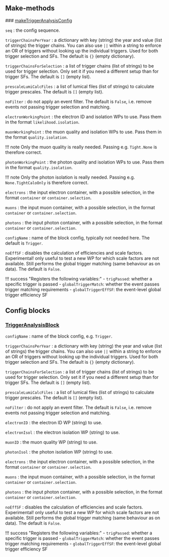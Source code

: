## Make-methods

### [makeTriggerAnalysisConfig](https://acode-browser1.usatlas.bnl.gov/lxr/source/athena/PhysicsAnalysis/Algorithms/TriggerAnalysisAlgorithms/python/TriggerAnalysisConfig.py)

`seq`
:   the config sequence.

`triggerChainsPerYear`
:   a dictionary with key (string) the year and value (list of strings) the trigger chains. You can also use `||` within a string to enforce an OR of triggers without looking up the individual triggers. Used for both trigger selection and SFs. The default is `{}` (empty dictionary).

`triggerChainsForSelection`
:   a list of trigger chains (list of strings) to be used for trigger selection. Only set it if you need a different setup than for trigger SFs.
The default is `[]` (empty list).

`prescaleLumiCalcFiles`
:   a list of lumical files (list of strings) to calculate trigger prescales. The default is `[]` (empty list).

`noFilter`
:   do not apply an event filter. The default is `False`, i.e. remove events not passing trigger selection and matching.

`electronWorkingPoint`
:   the electron ID and isolation WPs to use. Pass them in the format `likelihood.isolation`.

`muonWorkingPoint`
:   the muon quality and isolation WPs to use. Pass them in the format `quality.isolation`.

!!! note
    Only the muon quality is really needed. Passing e.g. `Tight.None` is therefore correct.

`photonWorkingPoint`
:   the photon quality and isolation WPs to use. Pass them in the format `quality.isolation`.

!!! note
    Only the photon isolation is really needed. Passing e.g. `None.TightCaloOnly` is therefore correct.

`electrons`
:   the input electron container, with a possible selection, in the format `container` or `container.selection`.

`muons`
:   the input muon container, with a possible selection, in the format `container` or `container.selection`.

`photons`
:   the input photon container, with a possible selection, in the format `container` or `container.selection`.

`configName`
:   name of the block config, typically not needed here. The default is `Trigger`.

`noEffSF`
:   disables the calculation of efficiencies and scale factors. Experimental! only useful to test a new WP for which scale factors are not available. Still performs the global trigger matching (same behaviour as on data). The default is `False`.

!!! success "Registers the following variables:"
    - `trigPassed`: whether a specific trigger is passed
    - `globalTriggerMatch`: whether the event passes trigger matching requirements
    - `globalTriggerEffSF`: the event-level global trigger efficiency SF

## Config blocks

### [TriggerAnalysisBlock](https://acode-browser1.usatlas.bnl.gov/lxr/source/athena/PhysicsAnalysis/Algorithms/TriggerAnalysisAlgorithms/python/TriggerAnalysisConfig.py)

`configName`
:   name of the block config, e.g. `Trigger`.

`triggerChainsPerYear`
:   a dictionary with key (string) the year and value (list of strings) the trigger chains. You can also use `||` within a string to enforce an OR of triggers without looking up the individual triggers. Used for both trigger selection and SFs. The default is `{}` (empty dictionary).

`triggerChainsForSelection`
:   a list of trigger chains (list of strings) to be used for trigger selection. Only set it if you need a different setup than for trigger SFs.
The default is `[]` (empty list).

`prescaleLumiCalcFiles`
:   a list of lumical files (list of strings) to calculate trigger prescales. The default is `[]` (empty list).

`noFilter`
:   do not apply an event filter. The default is `False`, i.e. remove events not passing trigger selection and matching.

`electronID`
:   the electron ID WP (string) to use.

`electronIsol`
:   the electron isolation WP (string) to use.

`muonID`
:   the muon quality WP (string) to use.

`photonIsol`
:   the photon isolation WP (string) to use.

`electrons`
:   the input electron container, with a possible selection, in the format `container` or `container.selection`.

`muons`
:   the input muon container, with a possible selection, in the format `container` or `container.selection`.

`photons`
:   the input photon container, with a possible selection, in the format `container` or `container.selection`.

`noEffSF`
:   disables the calculation of efficiencies and scale factors. Experimental! only useful to test a new WP for which scale factors are not available. Still performs the global trigger matching (same behaviour as on data). The default is `False`.

!!! success "Registers the following variables:"
    - `trigPassed`: whether a specific trigger is passed
    - `globalTriggerMatch`: whether the event passes trigger matching requirements
    - `globalTriggerEffSF`: the event-level global trigger efficiency SF